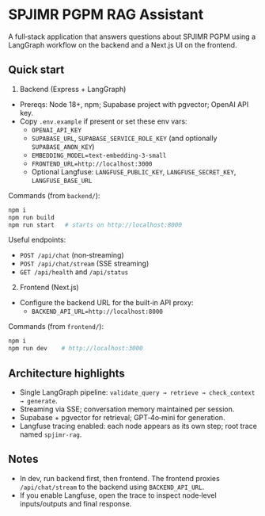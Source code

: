 SPJIMR PGPM RAG Assistant
=========================

A full‑stack application that answers questions about SPJIMR PGPM using a LangGraph workflow on the backend and a Next.js UI on the frontend.

Quick start
-----------

1) Backend (Express + LangGraph)

- Prereqs: Node 18+, npm; Supabase project with pgvector; OpenAI API key.
- Copy `.env.example` if present or set these env vars:
  - `OPENAI_API_KEY`
  - `SUPABASE_URL`, `SUPABASE_SERVICE_ROLE_KEY` (and optionally `SUPABASE_ANON_KEY`)
  - `EMBEDDING_MODEL=text-embedding-3-small`
  - `FRONTEND_URL=http://localhost:3000`
  - Optional Langfuse: `LANGFUSE_PUBLIC_KEY`, `LANGFUSE_SECRET_KEY`, `LANGFUSE_BASE_URL`

Commands (from `backend/`):

```bash
npm i
npm run build
npm run start   # starts on http://localhost:8000
```

Useful endpoints:
- `POST /api/chat` (non‑streaming)
- `POST /api/chat/stream` (SSE streaming)
- `GET /api/health` and `/api/status`

2) Frontend (Next.js)

- Configure the backend URL for the built‑in API proxy:
  - `BACKEND_API_URL=http://localhost:8000`

Commands (from `frontend/`):

```bash
npm i
npm run dev    # http://localhost:3000
```

Architecture highlights
-----------------------

- Single LangGraph pipeline: `validate_query → retrieve → check_context → generate`.
- Streaming via SSE; conversation memory maintained per session.
- Supabase + pgvector for retrieval; GPT‑4o‑mini for generation.
- Langfuse tracing enabled: each node appears as its own step; root trace named `spjimr-rag`.

Notes
-----

- In dev, run backend first, then frontend. The frontend proxies `/api/chat/stream` to the backend using `BACKEND_API_URL`.
- If you enable Langfuse, open the trace to inspect node‑level inputs/outputs and final response.
